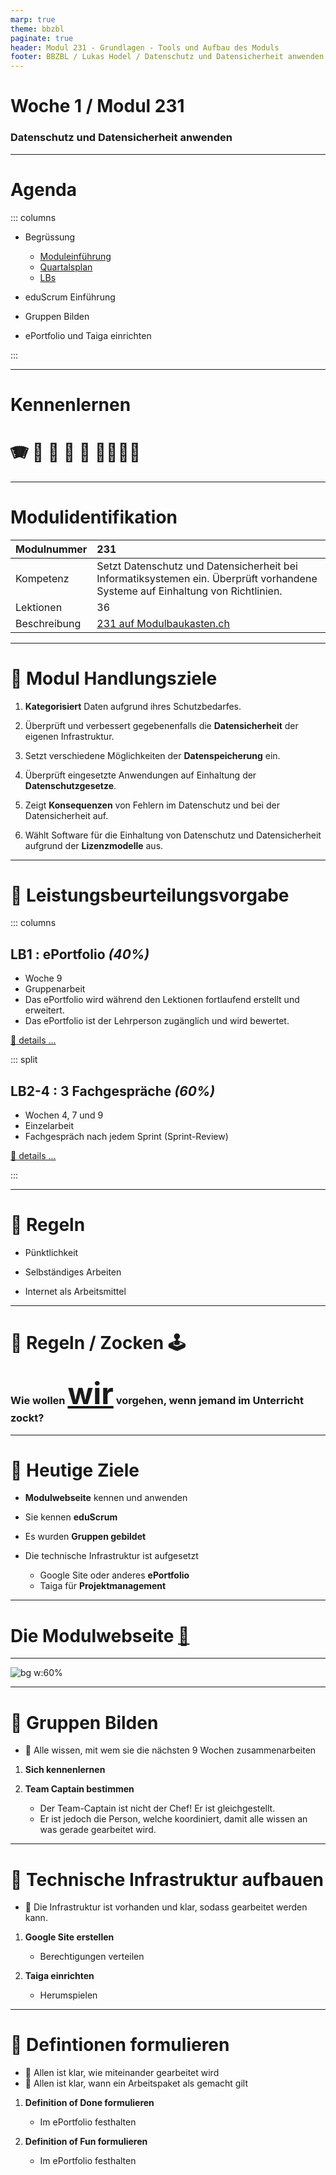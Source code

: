 ```yaml
---
marp: true
theme: bbzbl
paginate: true
header: Modul 231 - Grundlagen - Tools und Aufbau des Moduls
footer: BBZBL / Lukas Hodel / Datenschutz und Datensicherheit anwenden
---
```


<!-- _class: big center -->

# Woche 1 / Modul 231

### Datenschutz und Datensicherheit anwenden

---

# Agenda

::: columns

- Begrüssung

  - [Moduleinführung](https://codingluke.github.io/bbzbl-modul-231/docs/)
  - [Quartalsplan](https://codingluke.github.io/bbzbl-modul-231/docs/)
  - [LBs](https://codingluke.github.io/bbzbl-modul-231/docs/Beurteilung/)

- eduScrum Einführung
- Gruppen Bilden
- ePortfolio und Taiga einrichten

:::

---

<!-- _class: big -->

# Kennenlernen

# <!--fit--> :accordion: :guitar: :climbing: :runner: :lotus_position: :family_man_woman_girl_boy:

---

# Modulidentifikation

| Modulnummer  | 231                                                                                                                            |
| :----------- | :----------------------------------------------------------------------------------------------------------------------------- |
| Kompetenz    | Setzt Datenschutz und Datensicherheit bei Informatiksystemen ein. Überprüft vorhandene Systeme auf Einhaltung von Richtlinien. |
| Lektionen    | 36                                                                                                                             |
| Beschreibung | [231 auf Modulbaukasten.ch](https://www.modulbaukasten.ch/module/231/1/de-DE?title=Datenschutz-und-Datensicherheit-anwenden)   |

---

<!-- _class: small-text -->

# :dart: Modul Handlungsziele

1. **Kategorisiert** Daten aufgrund ihres Schutzbedarfes.

2. Überprüft und verbessert gegebenenfalls die **Datensicherheit** der eigenen
   Infrastruktur.

3. Setzt verschiedene Möglichkeiten der **Datenspeicherung** ein.

4. Überprüft eingesetzte Anwendungen auf Einhaltung der **Datenschutzgesetze**.

5. Zeigt **Konsequenzen** von Fehlern im Datenschutz und bei der Datensicherheit
   auf.

6. Wählt Software für die Einhaltung von Datenschutz und Datensicherheit
   aufgrund der **Lizenzmodelle** aus.

---

# :muscle: Leistungsbeurteilungsvorgabe

::: columns

## LB1 : ePortfolio _(40%)_

- Woche 9
- Gruppenarbeit
- Das ePortfolio wird während den Lektionen fortlaufend erstellt und erweitert.
- Das ePortfolio ist der Lehrperson zugänglich und wird bewertet.

[:link: details ...](https://codingluke.github.io/bbzbl-modul-231/docs/Beurteilung/LB1)

::: split

## LB2-4 : 3 Fachgespräche _(60%)_

- Wochen 4, 7 und 9
- Einzelarbeit
- Fachgespräch nach jedem Sprint (Sprint-Review)

[:link: details ...](https://codingluke.github.io/bbzbl-modul-231/docs/Beurteilung/LB2-4)

:::

---

<!-- _class: big -->

# :cop: Regeln

- Pünktlichkeit

- Selbständiges Arbeiten
- Internet als Arbeitsmittel

---

<!-- _class: big center -->

# :cop: Regeln / Zocken :joystick:

### Wie wollen <u style="font-size: 3rem;">**wir**</u> vorgehen, wenn jemand im Unterricht zockt?

---

# :dart: Heutige Ziele

- **Modulwebseite** kennen und anwenden

- Sie kennen **eduScrum**
- Es wurden **Gruppen gebildet**
- Die technische Infrastruktur ist aufgesetzt
  - Google Site oder anderes **ePortfolio**
  - Taiga für **Projektmanagement**

---

<!-- _class: big -->

# Die Modulwebseite [:link:](https://codingluke.github.io/bbzbl-modul-231/)

---

![bg w:60%](./images/how_eduScrum_works.png)

---

# :pencil: Gruppen Bilden

- :dart: Alle wissen, mit wem sie die nächsten 9 Wochen zusammenarbeiten

1. **Sich kennenlernen**

2. **Team Captain bestimmen**

   - Der Team-Captain ist nicht der Chef! Er ist gleichgestellt.
   - Er ist jedoch die Person, welche koordiniert, damit alle wissen an was
     gerade gearbeitet wird.

---

# :pencil: Technische Infrastruktur aufbauen

- :dart: Die Infrastruktur ist vorhanden und klar, sodass gearbeitet werden
  kann.

1. **Google Site erstellen**

   - Berechtigungen verteilen

2. **Taiga einrichten**

   - Herumspielen

---

# :pencil: Defintionen formulieren

- :dart: Allen ist klar, wie miteinander gearbeitet wird
- :dart: Allen ist klar, wann ein Arbeitspaket als gemacht gilt

1. **Definition of Done formulieren**

   - Im ePortfolio festhalten

2. **Definition of Fun formulieren**

   - Im ePortfolio festhalten
